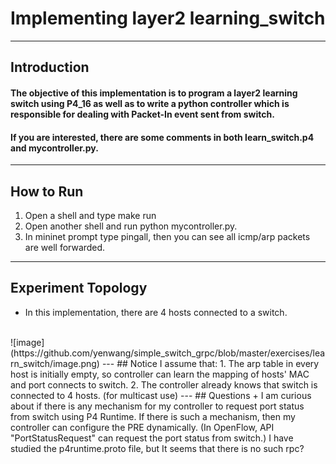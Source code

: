 # Implementing layer2 learning_switch  
---
## Introduction   

#### The objective of this implementation is to program a layer2 learning switch using P4_16 as well as to write a python controller which is responsible for dealing with Packet-In event sent from switch.   
#### If you are interested, there are some comments in both learn_switch.p4 and mycontroller.py. 
---
## How to Run 
1. Open a shell and type make run  
2. Open another shell and run python mycontroller.py.  
3. In mininet prompt type pingall, then you can see all icmp/arp packets are well forwarded.  
---
## Experiment Topology  
+ In this implementation, there are 4 hosts connected to a switch.  
<br/>
![image](https://github.com/yenwang/simple_switch_grpc/blob/master/exercises/learn_switch/image.png)
---
## Notice 
I assume that: 
1. The arp table in every host is initially empty, so controller can learn the mapping of hosts' MAC and port connects to switch. 
2. The controller already knows that switch is connected to 4 hosts. (for multicast use)  
---
## Questions 
+ I am curious about if there is any mechanism for my controller to request port status from switch using P4 Runtime.  
If there is such a mechanism, then my controller can configure the PRE dynamically.  
(In OpenFlow, API "PortStatusRequest" can request the port status from switch.)  
I have studied the p4runtime.proto file, but It seems that there is no such rpc?
